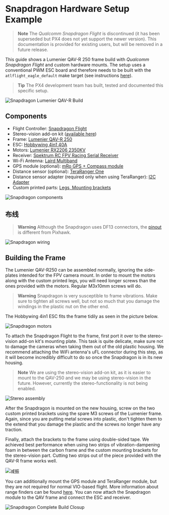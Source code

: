 # Snapdragon Hardware Setup Example

> **Note** The *Qualcomm Snapdragon Flight* is discontinued (it has been superseded but PX4 does not yet support the newer version). This documentation is provided for existing users, but will be removed in a future release.

This guide shows a Lumenier QAV-R 250 frame build with *Qualcomm Snapdragon Flight* and custom hardware mounts. The setup uses a conventional PWM ESC board and therefore needs to be built with the `atlflight_eagle_default` make target (see instructions [here](../dev_setup/building_px4.md#qurt--snapdragon-based-boards)).

> **Tip** The PX4 development team has built, tested and documented this specific setup.

![Snapdragon Lumenier QAV-R Build](../../assets/hardware/snapdragon/snapdragon_minimal_finished.jpg)

## Components

* Flight Controller: [Snapdragon Flight](https://www.intrinsyc.com/vertical-development-platforms/qualcomm-snapdragon-flight/)
* Stereo-vision add-on kit ([available here](https://www.intrinsyc.com/vertical-development-platforms/qualcomm-snapdragon-flight/))
* Frame: [Lumenier QAV-R 250](https://www.getfpv.com/qav-r-fpv-racing-quadcopter-5.html)
* ESC: [Hobbywing 4in1 40A](https://www.getfpv.com/hobbywing-xrotor-micro-4-in-1-blheli-s-dshot600-esc.html)
* Motors: [Lumenier RX2206 2350KV](https://www.getfpv.com/lumenier-rx2206-11-2350kv-motor.html)
* Receiver: [Spektrum RC FPV Racing Serial Receiver](https://www.spektrumrc.com/Products/Default.aspx?ProdID=SPM4648)
* Wi-Fi Antenna: [Laird Multiband](https://www.lairdtech.com/products/maf95056-nanoblade-internal-embedded-antenna-2400-2500-4900-6000-mhz)
* GPS module (optional): [mRo GPS + Compass module](https://store.mrobotics.io/mRo-GPS-u-Blox-Neo-M8N-HMC5983-Compass-p/gps002-mr.htm)
* Distance sensor (optional): [TeraRanger One](http://www.teraranger.com/product/teraranger-one-distance-sensor-for-drones-and-robotics)
* Distance sensor adapter (required only when using TeraRanger): [I2C Adapter](http://www.teraranger.com/product/adapters-for-oneduo/)
* Custom printed parts: [Legs, Mounting brackets](https://drive.google.com/drive/u/0/folders/1MOunJae4ZLu6-bZ_-JvcPQUc9Aa5fe1U)

![Snapdragon components](../../assets/hardware/snapdragon/snapdragon_components.jpg)

## 布线

> **Warning** Although the Snapdragon uses DF13 connectors, the [pinout](../flight_controller/snapdragon_flight.md#pinouts) is different from Pixhawk.

![Snapdragon wiring](../../assets/hardware/snapdragon/snapdragon_wiring.jpg)

## Building the Frame

The Lumenier QAV-R250 can be assembled normally, ignoring the side-plates intended for the FPV camera mount. In order to mount the motors along with the custom printed legs, you will need longer screws than the ones provided with the motors. Regular M3x10mm screws will do.

> **Warning** Snapdragon is very susceptible to frame vibrations. Make sure to tighten all screws well, but not so much that you damage the windings in the plastic nut on the other end.

The Hobbywing 4in1 ESC fits the frame tidily as seen in the picture below.

![Snapdragon motors](../../assets/hardware/snapdragon/snapdragon_motors.jpg)

To attach the Snapdragon Flight to the frame, first port it over to the stereo-vision add-on kit's mounting plate. This task is quite delicate, make sure not to damage the cameras when taking them out of the old plastic housing. We recommend attaching the WiFi antenna's uFL connector during this step, as it will become incredibly difficult to do so once the Snapdragon is in its new housing.

> **Note** We are using the stereo-vision add-on kit, as it is easier to mount to the QAV-250 and we may be using stereo-vision in the future. However, currently the stereo-functionality is not being enabled.

![Stereo assembly](../../assets/hardware/snapdragon/snapdragon_stereo_assembly.jpg)

After the Snapdragon is mounted on the new housing, screw on the two custom printed brackets using the spare M3 screws of the Lumenier frame. Again, since you are putting metal screws into plastic, don't tighten them to the extend that you damage the plastic and the screws no longer have any traction.

Finally, attach the brackets to the frame using double-sided tape. We achieved best performance when using two strips of vibration-dampening foam in between the carbon frame and the custom mounting brackets for the stereo-vision part. Cutting two strips out of the piece provided with the QAV-R frame works well.

![减振](../../assets/hardware/snapdragon/snapdragon_vibration_dampening.jpg)

You can additionally mount the GPS module and TeraRanger module, but they are not required for normal VIO-based flight. More information about range finders can be found [here](../sensor/rangefinders.md#teraranger-rangefinders). You can now attach the Snapdragon module to the QAV frame and connect the ESC and receiver.

![Snapdragon Complete Build Closup](../../assets/hardware/snapdragon/snapdragon_minimal_finished_closeup.jpg)